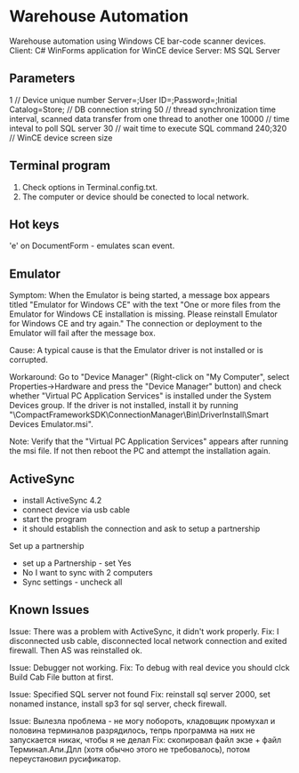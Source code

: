 # Warehouse Automation
Warehouse automation using Windows CE bar-code scanner devices.
Client: C# WinForms application for WinCE device
Server: MS SQL Server

## Parameters

1 // Device unique number
Server=;User ID=;Password=;Initial Catalog=Store; // DB connection string
50 // thread synchronization time interval, scanned data transfer from one thread to another one
10000 // time inteval to poll SQL server
30 // wait time to execute SQL command
240;320 // WinCE device screen size

## Terminal program

1. Check options in Terminal.config.txt.
2. The computer or device should be conected to local network.

## Hot keys

'e' on DocumentForm - emulates scan event.

## Emulator

Symptom: When the Emulator is being started, a message box appears titled "Emulator for Windows CE" with the text "One or more files from the Emulator for Windows CE installation is missing. Please reinstall Emulator for Windows CE and try again." The connection or deployment to the Emulator will fail after the message box. 

Cause: A typical cause is that the Emulator driver is not installed or is corrupted. 

Workaround: Go to "Device Manager" (Right-click on "My Computer", select Properties->Hardware and press the "Device Manager" button) and check whether "Virtual PC Application Services" is installed under the System Devices group. If the driver is not installed, install it by running 
"<VSROOT>\CompactFrameworkSDK\ConnectionManager\Bin\DriverInstall\Smart Devices Emulator.msi". 

Note: Verify that the "Virtual PC Application Services" appears after running the msi file. If not then reboot the PC and attempt the installation again. 

## ActiveSync

- install ActiveSync 4.2
- connect device via usb cable
- start the program
- it should establish the connection and ask to setup a partnership

Set up a partnership
- set up a Partnership - set Yes
- No I want to sync with 2 computers
- Sync settings - uncheck all

## Known Issues

Issue: There was a problem with ActiveSync, it didn't work properly. 
Fix: I disconnected usb cable, disconnected local network connection and exited firewall. Then AS was reinstalled ok.

Issue: Debugger not working.
Fix: To debug with real device you should clck Build Cab File button at first.

Issue: Specified SQL server not found
Fix: reinstall sql server 2000, set nonamed instance, install sp3 for sql server, check firewall.

Issue: Вылезла проблема - не могу побороть, кладовщик промухал и половина терминалов разрядилось, тепрь программа на них не запускается никак, чтобы я не делал
Fix: скопировал файл экзе + файл Терминал.Апи.Длл (хотя обычно этого не требовалось), потом переустановил русификатор.